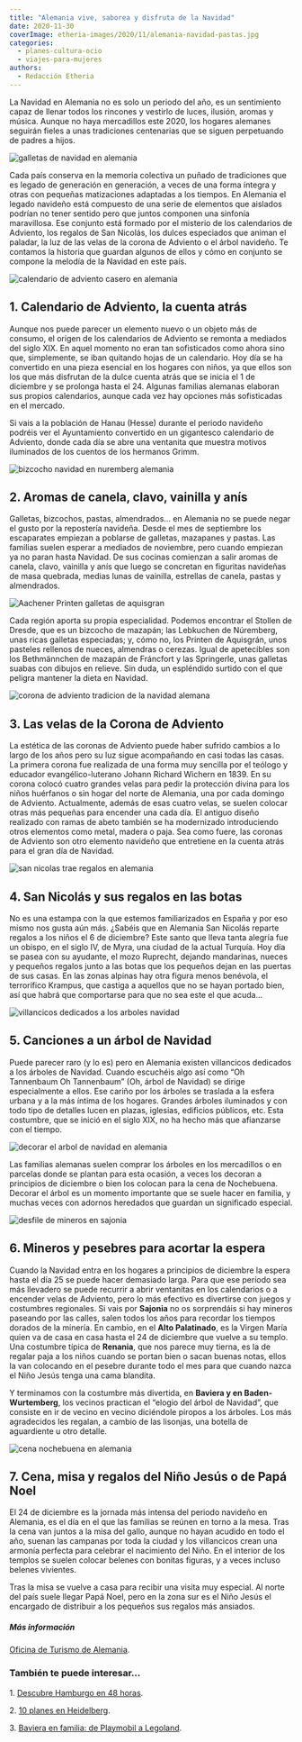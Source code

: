 ```yaml
---
title: "Alemania vive, saborea y disfruta de la Navidad"
date: 2020-11-30
coverImage: etheria-images/2020/11/alemania-navidad-pastas.jpg
categories: 
  - planes-cultura-ocio
  - viajes-para-mujeres
authors: 
  - Redacción Etheria
---
```


La Navidad en Alemania no es solo un periodo del año, es un sentimiento capaz de llenar todos los rincones y vestirlo de luces, ilusión, aromas y música. Aunque no haya mercadillos este 2020, los hogares alemanes seguirán fieles a unas tradiciones centenarias que se siguen perpetuando de padres a hijos.

![galletas de navidad en alemania](etheria-images/2020/11/alemania-navidad-pastas.jpg "Preparando galletas navideñas. © GNTB/ Getty Images/ GMVozd")

Cada país conserva en la memoria colectiva un puñado de tradiciones que es legado de 
generación en generación, a veces de una forma íntegra y otras con pequeñas matizaciones 
adaptadas a los tiempos. En Alemania el legado navideño está compuesto de una serie de 
elementos que aislados podrían no tener sentido pero que juntos componen una sinfonía 
maravillosa. Ese conjunto está formado por el misterio de los calendarios de Adviento, 
los regalos de San Nicolás, los dulces especiados que animan el paladar, la luz de las 
velas de la corona de Adviento o el árbol navideño. Te contamos la historia que guardan 
algunos de ellos y cómo en conjunto se compone la melodía de la Navidad en este país. 

![calendario de adviento casero en alemania](etheria-images/2020/11/alemania-navidad-calendario-adviento.jpg "Calendario de Adviento. © GNTB/ Getty Images/ Nils Hendrik M.")

## 1\. Calendario de Adviento, la cuenta atrás

Aunque nos puede parecer un elemento nuevo o un objeto más de consumo, el origen de los 
calendarios de Adviento se remonta a mediados del siglo XIX. En aquel momento no eran 
tan sofisticados como ahora sino que, simplemente, se iban quitando hojas de un 
calendario. Hoy día se ha convertido en una pieza esencial en los hogares con niños, ya 
que ellos son los que más disfrutan de la dulce cuenta atrás que se inicia el 1 de 
diciembre y se prolonga hasta el 24. Algunas familias alemanas elaboran sus propios 
calendarios, aunque cada vez hay opciones más sofisticadas en el mercado. 

Si vais a la población de Hanau (Hesse) durante el periodo navideño podréis ver el 
Ayuntamiento convertido en un gigantesco calendario de Adviento, donde cada día se abre 
una ventanita que muestra motivos iluminados de los cuentos de los hermanos Grimm. 

![bizcocho navidad en nuremberg alemania](etheria-images/2020/11/alemania-navidad-reposteria-Nuremberg.jpg "Bizcocho tradicional de Núremberg. © GNTB/ Knut Pflaumer")

## 2\. Aromas de canela, clavo, vainilla y anís

Galletas, bizcochos, pastas, almendrados… en Alemania no se puede negar el gusto por la 
repostería navideña. Desde el mes de septiembre los escaparates empiezan a poblarse de 
galletas, mazapanes y pastas. Las familias suelen esperar a mediados de noviembre, pero 
cuando empiezan ya no paran hasta Navidad. De sus cocinas comienzan a salir aromas de 
canela, clavo, vainilla y anís que luego se concretan en figuritas navideñas de masa 
quebrada, medias lunas de vainilla, estrellas de canela, pastas y almendrados. 

![Aachener Printen galletas de aquisgran](etheria-images/2020/11/alemania-pastas-navidad-Aachener-Printen.jpg "Las Aachener Printen son un tipo de galletas de Aquisgrán. ©GNTB/ Stockfood/ Kramp+Gölling")

Cada región aporta su propia especialidad. Podemos encontrar el Stollen de Dresde, que 
es un bizcocho de mazapán; las Lebkuchen de Núremberg, unas ricas galletas especiadas; 
y, cómo no, los Printen de Aquisgrán, unos pasteles rellenos de nueces, almendras o 
cerezas. Igual de apetecibles son los Bethmännchen de mazapán de Fráncfort y las 
Springerle, unas galletas suabas con dibujos en relieve. Sin duda, un espléndido surtido 
con el que peligra mantener la dieta en Navidad. 

![corona de adviento tradicion de la navidad alemana](etheria-images/2020/11/alemania-navidad-coronas-adviento.jpg "Corona de Adviento. © GNTB/ Getty Images/ Gzorgz")

## 3\. Las velas de la Corona de Adviento

La estética de las coronas de Adviento puede haber sufrido cambios a lo largo de los 
años pero su luz sigue acompañando en casi todas las casas. La primera corona fue 
realizada de una forma muy sencilla por el teólogo y educador evangélico-luterano Johann 
Richard Wichern en 1839. En su corona colocó cuatro grandes velas para pedir la 
protección divina para los niños huérfanos o sin hogar del norte de Alemania, una por 
cada domingo de Adviento. Actualmente, además de esas cuatro velas, se suelen colocar 
otras más pequeñas para encender una cada día. El antiguo diseño realizado con ramas de 
abeto también se ha modernizado introduciendo otros elementos como metal, madera o paja. 
Sea como fuere, las coronas de Adviento son otro elemento navideño que entretiene en la 
cuenta atrás para el gran día de Navidad. 

![san nicolas trae regalos en alemania](etheria-images/2020/11/alemania-navidad-san-nicolas.jpg "San Nicolás acompañado de sus ángeles. © Getty Images/ Westend 61")

## 4\. San Nicolás y sus regalos en las botas

No es una estampa con la que estemos familiarizados en España y por eso mismo nos gusta 
aún más. ¿Sabéis que en Alemania San Nicolás reparte regalos a los niños el 6 de 
diciembre? Este santo que lleva tanta alegría fue un obispo, en el siglo IV, de Myra, 
una ciudad de la actual Turquía. Hoy día se pasea con su ayudante, el mozo Ruprecht, 
dejando mandarinas, nueces y pequeños regalos junto a las botas que los pequeños dejan 
en las puertas de sus casas. En las zonas alpinas hay otra figura menos benévola, el 
terrorífico Krampus, que castiga a aquellos que no se hayan portado bien, así que habrá 
que comportarse para que no sea este el que acuda... 

![villancicos dedicados a los arboles navidad](etheria-images/2020/11/alemania-canta-arbol-navidad.jpg "Algunos villancicos se dedican a los árboles. © GNTB/ Istock/ Aleksandar Nakic")

## 5\. Canciones a un árbol de Navidad

Puede parecer raro (y lo es) pero en Alemania existen villancicos dedicados a los 
árboles de Navidad. Cuando escuchéis algo así como “Oh Tannenbaum Oh Tannenbaum” (Oh, 
árbol de Navidad) se dirige especialmente a ellos. Ese cariño por los árboles se 
traslada a la esfera urbana y a la más íntima de los hogares. Grandes árboles iluminados 
y con todo tipo de detalles lucen en plazas, iglesias, edificios públicos, etc. Esta 
costumbre, que se inició en el siglo XIX, no ha hecho más que afianzarse con el tiempo. 

![decorar el arbol de navidad en alemania](etheria-images/2020/11/alemania-arbol-navidad-en-casa.jpg "El árbol se decora en familia. © GNTB/ Getty Images/ Westend 61")

Las familias alemanas suelen comprar los árboles en los mercadillos o en parcelas donde 
se plantan para esta ocasión, a veces los decoran a principios de diciembre o bien los 
colocan para la cena de Nochebuena. Decorar el árbol es un momento importante que se 
suele hacer en familia, y muchas veces con adornos heredados que guardan un significado 
especial. 

![desfile de mineros en sajonia](etheria-images/2020/11/alemania-desfile-navidad-mineros.jpg "Desfile de mineros en Annaberg-Buchholz, en los Montes Metálicos (Sajonia). © GNTB")

## 6\. Mineros y pesebres para acortar la espera

Cuando la Navidad entra en los hogares a principios de diciembre la espera hasta el día 
25 se puede hacer demasiado larga. Para que ese período sea más llevadero se puede 
recurrir a abrir ventanitas en los calendarios o a encender velas de Adviento, pero lo 
más efectivo es divertirse con juegos y costumbres regionales. Si vais por **Sajonia** 
no os sorprendáis si hay mineros paseando por las calles, salen todos los años para 
recordar los tiempos dorados de la minería. En cambio, en el **Alto Palatinado**, es la 
Virgen María quien va de casa en casa hasta el 24 de diciembre que vuelve a su templo. 
Una costumbre típica de **Renania**, que nos parece muy tierna, es la de regalar paja a 
los niños cuando se portan bien o sacan buenas notas, ellos la van colocando en el 
pesebre durante todo el mes para que cuando nazca el Niño Jesús tenga una cama blandita. 

Y terminamos con la costumbre más divertida, en **Baviera y en Baden-Wurtemberg**, los 
vecinos practican el “elogio del árbol de Navidad”, que consiste en ir de vecino en 
vecino diciéndole piropos a los árboles. Los más agradecidos les regalan, a cambio de 
las lisonjas, una botella de aguardiente u otro detalle. 

![cena nochebuena en alemania](etheria-images/2020/11/alemania-cena-navidad.jpg "Cena de Nochebuena. © GNTB/ Getty Images/ Álvarez")

## 7\. Cena, misa y regalos del Niño Jesús o de Papá Noel

El 24 de diciembre es la jornada más intensa del periodo navideño en Alemania, es el día 
en el que las familias se reúnen en torno a la mesa. Tras la cena van juntos a la misa 
del gallo, aunque no hayan acudido en todo el año, suenan las campanas por toda la 
ciudad y los villancicos crean una armonía perfecta para celebrar el nacimiento del 
Niño. En el interior de los templos se suelen colocar belenes con bonitas figuras, y a 
veces incluso belenes vivientes. 

Tras la misa se vuelve a casa para recibir una visita muy especial. Al norte del país 
suele llegar Papá Noel, pero en la zona sur es el Niño Jesús el encargado de distribuir 
a los pequeños sus regalos más ansiados. 

##### Más información

[Oficina de Turismo de Alemania](https://www.germany.travel/es/). 

### También te puede interesar...

1\. [Descubre Hamburgo en 48 
horas](https://etheriamagazine.com/2020/02/24/que-ver-hacer-fin-de-semana-hamburgo-alemania/). 

2\. [10 planes en 
Heidelberg](https://etheriamagazine.com/2020/06/12/que-ver-hacer-en-heidelberg-si-viajas-sola-amigas/). 

3\. [Baviera en familia: de Playmobil a 
Legoland](https://etheriamagazine.com/2019/06/12/viaje-en-familia-parques-alemania-playmobil-legoland/).
